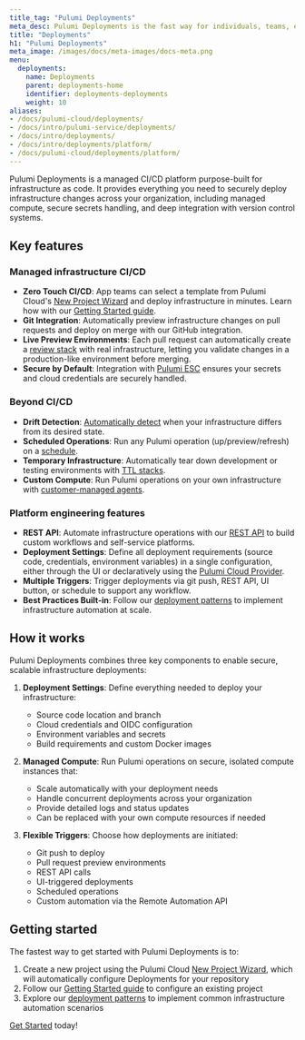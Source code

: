 ```yaml
---
title_tag: "Pulumi Deployments"
meta_desc: Pulumi Deployments is the fast way for individuals, teams, enterprises, and platforms to go from code to cloud.
title: "Deployments"
h1: "Pulumi Deployments"
meta_image: /images/docs/meta-images/docs-meta.png
menu:
  deployments:
    name: Deployments
    parent: deployments-home
    identifier: deployments-deployments
    weight: 10
aliases:
- /docs/pulumi-cloud/deployments/
- /docs/intro/pulumi-service/deployments/
- /docs/intro/deployments/
- /docs/intro/deployments/platform/
- /docs/pulumi-cloud/deployments/platform/
---
```


Pulumi Deployments is a managed CI/CD platform purpose-built for infrastructure as code. It provides everything you need to securely deploy infrastructure changes across your organization, including managed compute, secure secrets handling, and deep integration with version control systems.

## Key features

### Managed infrastructure CI/CD

- **Zero Touch CI/CD**: App teams can select a template from Pulumi Cloud's [New Project Wizard](/docs/idp/developer-portals/new-project-wizard) and deploy infrastructure in minutes. Learn how with our [Getting Started guide](/docs/deployments/deployments/get-started).
- **Git Integration**: Automatically preview infrastructure changes on pull requests and deploy on merge with our GitHub integration.
- **Live Preview Environments**: Each pull request can automatically create a [review stack](/docs/deployments/deployments/review-stacks) with real infrastructure, letting you validate changes in a production-like environment before merging.
- **Secure by Default**: Integration with [Pulumi ESC](/docs/pulumi-cloud/esc) ensures your secrets and cloud credentials are securely handled.

### Beyond CI/CD

- **Drift Detection**: [Automatically detect](/docs/deployments/deployments/drift) when your infrastructure differs from its desired state.
- **Scheduled Operations**: Run any Pulumi operation (up/preview/refresh) on a [schedule](/docs/deployments/deployments/schedules).
- **Temporary Infrastructure**: Automatically tear down development or testing environments with [TTL stacks](/docs/deployments/deployments/ttl).
- **Custom Compute**: Run Pulumi operations on your own infrastructure with [customer-managed agents](/docs/deployments/deployments/customer-managed-agents).

### Platform engineering features

- **REST API**: Automate infrastructure operations with our [REST API](/docs/deployments/deployments/api/) to build custom workflows and self-service platforms.
- **Deployment Settings**: Define all deployment requirements (source code, credentials, environment variables) in a single configuration, either through the UI or declaratively using the [Pulumi Cloud Provider](/registry/packages/pulumiservice).
- **Multiple Triggers**: Trigger deployments via git push, REST API, UI button, or schedule to support any workflow.
- **Best Practices Built-in**: Follow our [deployment patterns](/docs/deployments/deployments/reference/) to implement infrastructure automation at scale.

## How it works

Pulumi Deployments combines three key components to enable secure, scalable infrastructure deployments:

1. **Deployment Settings**: Define everything needed to deploy your infrastructure:

   - Source code location and branch
   - Cloud credentials and OIDC configuration
   - Environment variables and secrets
   - Build requirements and custom Docker images

1. **Managed Compute**: Run Pulumi operations on secure, isolated compute instances that:

   - Scale automatically with your deployment needs
   - Handle concurrent deployments across your organization
   - Provide detailed logs and status updates
   - Can be replaced with your own compute resources if needed

1. **Flexible Triggers**: Choose how deployments are initiated:

   - Git push to deploy
   - Pull request preview environments
   - REST API calls
   - UI-triggered deployments
   - Scheduled operations
   - Custom automation via the Remote Automation API

## Getting started

The fastest way to get started with Pulumi Deployments is to:

1. Create a new project using the Pulumi Cloud [New Project Wizard](/docs/idp/developer-portals/new-project-wizard), which will automatically configure Deployments for your repository
1. Follow our [Getting Started guide](/docs/deployments/deployments/get-started) to configure an existing project
1. Explore our [deployment patterns](/docs/deployments/deployments/reference/) to implement common infrastructure automation scenarios

[Get Started](/docs/deployments/deployments/get-started) today!
